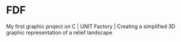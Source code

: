 # FDF
My first graphic project on C | UNIT Factory | Creating a simplified 3D graphic representation of a relief landscape
